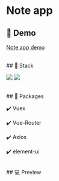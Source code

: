# Note app

## 🔗 Demo

[Note app demo](vue-til-front.herokuapp.com/)

<br />
## 🔨 Stack

<img src="https://img.shields.io/badge/Vue-35495E?style=for-the-badge&logo=vuedotjs&logoColor=4FC08D" /> <img src="https://img.shields.io/badge/JavaScript-323330?style=for-the-badge&logo=javascript&logoColor=F7DF1E" /> 

<br />
## 🎁 Packages

✔️ Vuex

✔️ Vue-Router

✔️ Axios

✔️ element-ui

<br />
## 💻 Preview

